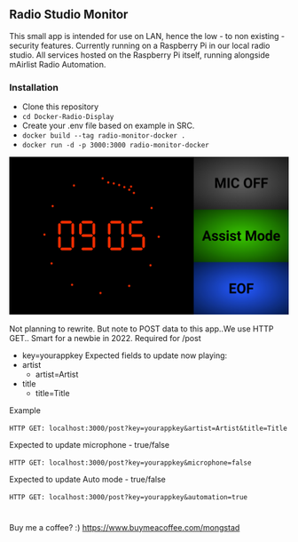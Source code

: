 ## Radio Studio Monitor
This small app is intended for use on LAN, hence the low - to non existing - security features. Currently running on a Raspberry Pi in our local radio studio. All services hosted on the Raspberry Pi itself, running alongside mAirlist Radio Automation.

### Installation
* Clone this repository
* `cd Docker-Radio-Display`
* Create your .env file based on example in SRC. 
* `docker build --tag radio-monitor-docker .`
* `docker run -d -p 3000:3000 radio-monitor-docker`

![screenshot](https://github.com/Mongstaen/RadioStudioMonitor/blob/main/203078798_933184267461711_5805206543025988616_n.png?raw=true)

Not planning to rewrite. But note to POST data to this app..We use HTTP GET.. Smart for a newbie in 2022.
Required for /post
  - key=yourappkey
Expected fields to update now playing:
  - artist
    - artist=Artist
  - title
    - title=Title

Example

`HTTP GET: localhost:3000/post?key=yourappkey&artist=Artist&title=Title`

Expected to update microphone - true/false

`HTTP GET: localhost:3000/post?key=yourappkey&microphone=false`

Expected to update Auto mode - true/false

`HTTP GET: localhost:3000/post?key=yourappkey&automation=true`

#
Buy me a coffee? :) 
https://www.buymeacoffee.com/mongstad